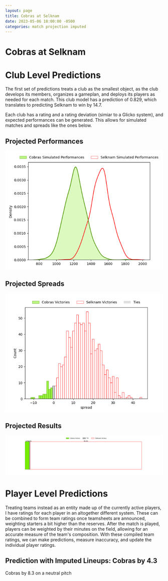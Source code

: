 ```yaml
---  
layout: page  
title: Cobras at Selknam  
date: 2023-05-06 18:00:00 -0500  
categories: match projection imputed  
---
```

# Cobras at Selknam

# Club Level Predictions


The first set of predictions treats a club as the smallest object, as the club develops its members, organizes a gameplan, and deploys its players as needed for each match. This club model has a prediction of 0.829, which translates to predicting Selknam to win by 14.7.

Each club has a rating and a rating deviation (simiar to a Glicko system), and expected performances can be generated. This allows for simulated matches and spreads like the ones below.
## Projected Performances


![Projected Performances](plots/performances_2023-05-06-Selknam-Cobras.png)
## Projected Spreads


![Projected Spreads](plots/spreads_2023-05-06-Selknam-Cobras.png)
## Projected Results


![Projected Results](plots/resultbar_2023-05-06-Selknam-Cobras.png)
# Player Level Predictions


Treating teams instead as an entity made up of the currently active players, I have ratings for each player in an altogether different system. These can be combined to form team ratings once teamsheets are announced, weighting starters a bit higher than the reserves. After the match is played, players can be weighted by their minutes on the field, allowing for an accurate measure of the team's composition. With these compiled team ratings, we can make predictions, measure inaccuracy, and update the individual player ratings.
## Prediction with Imputed Lineups: Cobras by 4.3


Cobras by 8.3 on a neutral pitch

